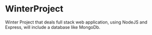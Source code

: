 # WinterProject
Winter Project that deals full stack web application, using NodeJS and Express, will include a database like MongoDb.
